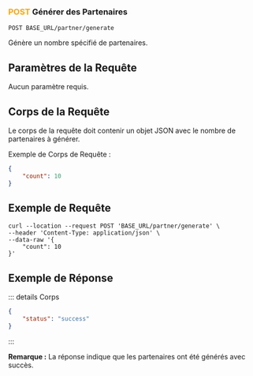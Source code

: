 ### <span style="color:orange">POST</span> Générer des Partenaires

```plaintext
POST BASE_URL/partner/generate
```

Génère un nombre spécifié de partenaires.

## Paramètres de la Requête

Aucun paramètre requis.

## Corps de la Requête

Le corps de la requête doit contenir un objet JSON avec le nombre de partenaires à générer.

Exemple de Corps de Requête :

```json
{
    "count": 10
}
```

## Exemple de Requête

```curl
curl --location --request POST 'BASE_URL/partner/generate' \
--header 'Content-Type: application/json' \
--data-raw '{
    "count": 10
}'
```

## Exemple de Réponse

::: details Corps

```json
{
    "status": "success"
}
```

:::

**Remarque :** La réponse indique que les partenaires ont été générés avec succès.
